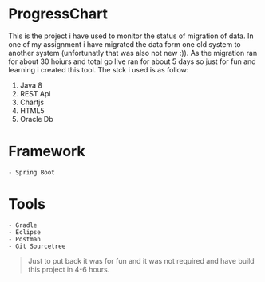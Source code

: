 # ProgressChart
This is the project i have used to monitor the status of migration of data. In one of my assignment i have migrated the data form one old 
system to another system (unfortunatly that was also not new :)). As the migration ran for about 30 hoiurs and total go live ran for about 5 days 
so just for fun and learning i created this tool. The stck i used is as follow:


1. Java 8
2. REST Api
3. Chartjs
4. HTML5
5. Oracle Db

# Framework
	- Spring Boot

# Tools
	- Gradle
	- Eclipse
	- Postman
	- Git Sourcetree

> Just to put back it was for fun and it was not required and have build this project in 4-6 hours.
